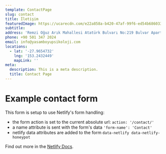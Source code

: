 ```yaml
---
template: ContactPage
slug: contact
title: İletişim
featuredImage: https://ucarecdn.com/e22a858a-b420-47af-99f6-ed54b6860333/
subtitle: 
address: 'Remzi Oğuz Arık Mahallesi Atatürk Bulvarı No:219 Bulvar Apartmanı Daire:9 Çankaya-Ankara'
phone: +90 501 347 2024
email: info@yasamboyupsikoloji.com
locations:
  - lat: '-27.9654732'
    lng: '153.2432449'
    mapLink: ''
meta:
  description: This is a meta description.
  title: Contact Page
---
```


# Example contact form

This form is setup to use Netlify's form handling:

- the form action is set to the current absolute url: `action: '/contact/'`
- a name attribute is sent with the form's data `'form-name': 'Contact'`
- netlify data attributes are added to the form `data-netlify data-netlify-honeypot`

Find out more in the [Netlify Docs](https://www.netlify.com/docs/form-handling/).
